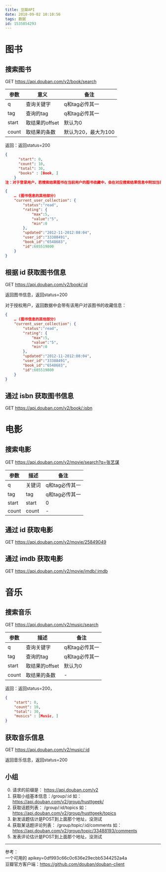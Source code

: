 ```yaml
---
title: 豆瓣API
date: 2018-09-02 10:10:56
tags: 数据
id: 1535854293
---
```

# 图书
## 搜索图书
GET  https://api.douban.com/v2/book/search

参数 | 意义 | 备注
-|-|-
q | 查询关键字 | q和tag必传其一
tag | 查询的tag | q和tag必传其一
start | 取结果的offset | 默认为0
count | 取结果的条数 | 默认为20，最大为100

返回：返回status=200

```json
{
      "start": 0,
      "count": 10,
      "total": 30,
      "books" : [Book, ]
    }
注：对于登录用户，若搜索结果图书在当前用户的图书收藏中，会在对应搜索结果信息中附加当前用户对此书的收藏信息，改部分的 Book 数据结构如下：

{
    … (图书信息的其他部分)
    "current_user_collection": {
        "status":"read",
        "rating": {
            "max":5,
            "value":"5",
            "min":0
        },
        "updated":"2012-11-2012:08:04",
        "user_id":"33388491",
        "book_id":"6548683",
        "id":605519800
    }
}
```
## 根据 id 获取图书信息
GET  https://api.douban.com/v2/book/:id

返回图书信息，返回status=200

对于授权用户，返回数据中会带有该用户对该图书的收藏信息：
```json
{
    … (图书信息的其他部分)
    "current_user_collection": {
        "status":"read",
        "rating": {
            "max":5,
            "value":"5",
            "min":0
        },
        "updated":"2012-11-2012:08:04",
        "user_id":"33388491",
        "book_id":"6548683",
        "id":605519800
    }
}
```

## 通过 isbn 获取图书信息
GET  https://api.douban.com/v2/book/:isbn

# 电影
## 搜索电影
GET https://api.douban.com/v2/movie/search?q=张艺谋

参数 | 描述 | 备注
-|-|-
q | 关键词 | q和tag必传其一
tag | tag | q和tag必传其一
start | start | 0
count | count | -

## 通过 id 获取电影
GET https://api.douban.com/v2/movie/25849049

## 通过 imdb 获取电影
GET https://api.douban.com/v2/movie/imdb/:imdb

# 音乐
## 搜索音乐
GET  https://api.douban.com/v2/music/search

参数 | 描述 | 备注
-|-|-
q | 查询关键字 | q和tag必传其一
tag | 查询的tag | q和tag必传其一
start | 取结果的offset | 默认为0
count | 取结果的条数 | -

返回：返回status=200，
```json
{
    "start": 0,
    "count": 10,
    "total": 30,
    "musics" : [Music, ]
}
```

## 获取音乐信息
GET  https://api.douban.com/v2/music/:id

返回音乐信息，返回status=200

## 小组
0. 请求的前缀是： https://api.douban.com/v2 
1. 获取小组基本信息：/group/:id 
如：https://api.douban.com/v2/group/husttgeek/ 
2. 获取话题列表： /group/:id/topics 
如：https://api.douban.com/v2/group/husttgeek/topics 
3. 新发话题估计是POST到上面那个地址，没测试 
4. 获取某话题评论列表： /group/topic/:id/comments 
如：https://api.douban.com/v2/group/topic/33488193/comments 
5. 发表评论估计是POST到上面那个地址，没测试 

------------------------------
参考：  
一个可用的 apikey=0df993c66c0c636e29ecbb5344252a4a  
豆瓣官方客户端：https://github.com/douban/douban-client
